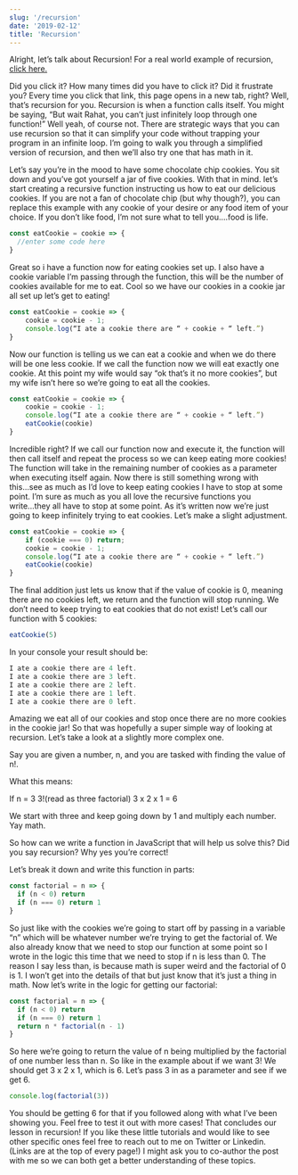 ```yaml
---
slug: '/recursion'
date: '2019-02-12'
title: 'Recursion'
---
```


Alright, let’s talk about Recursion! For a real world example of recursion, <a href = https://blog.rahatcodes.com/posts/recursion target="_blank">click here.</a>

Did you click it? How many times did you have to click it? Did it frustrate you? Every time you click that link, this page opens in a new tab, right? Well, that’s recursion for you. Recursion is when a function calls itself. You might be saying, “But wait Rahat, you can’t just infinitely loop through one function!” Well yeah, of course not. There are strategic ways that you can use recursion so that it can simplify your code without trapping your program in an infinite loop. I’m going to walk you through a simplified version of recursion, and then we’ll also try one that has math in it.

Let’s say you’re in the mood to have some chocolate chip cookies. You sit down and you’ve got yourself a jar of five cookies. With that in mind. let’s start creating a recursive function instructing us how to eat our delicious cookies. If you are not a fan of chocolate chip (but why though?), you can replace this example with any cookie of your desire or any food item of your choice. If you don’t like food, I’m not sure what to tell you....food is life.

```javascript
const eatCookie = cookie => {
  //enter some code here
}
```

Great so i have a function now for eating cookies set up. I also have a cookie variable I’m passing through the function, this will be the number of cookies available for me to eat. Cool so we have our cookies in a cookie jar all set up let’s get to eating!

```javascript
const eatCookie = cookie => {
    cookie = cookie - 1;
    console.log(“I ate a cookie there are “ + cookie + “ left.”)
}
```

Now our function is telling us we can eat a cookie and when we do there will be one less cookie. If we call the function now we will eat exactly one cookie. At this point my wife would say “ok that’s it no more cookies”, but my wife isn’t here so we’re going to eat all the cookies.

```javascript
const eatCookie = cookie => {
    cookie = cookie - 1;
    console.log(“I ate a cookie there are “ + cookie + “ left.”)
    eatCookie(cookie)
}
```

Incredible right? If we call our function now and execute it, the function will then call itself and repeat the process so we can keep eating more cookies! The function will take in the remaining number of cookies as a parameter when executing itself again. Now there is still something wrong with this...see as much as I’d love to keep eating cookies I have to stop at some point. I’m sure as much as you all love the recursive functions you write...they all have to stop at some point. As it’s written now we’re just going to keep infinitely trying to eat cookies. Let’s make a slight adjustment.

```javascript
const eatCookie = cookie => {
    if (cookie === 0) return;
    cookie = cookie - 1;
    console.log(“I ate a cookie there are “ + cookie + “ left.”)
    eatCookie(cookie)
}
```

The final addition just lets us know that if the value of cookie is 0, meaning there are no cookies left, we return and the function will stop running. We don’t need to keep trying to eat cookies that do not exist! Let’s call our function with 5 cookies:

```javascript
eatCookie(5)
```

In your console your result should be:

```javascript
I ate a cookie there are 4 left.
I ate a cookie there are 3 left.
I ate a cookie there are 2 left.
I ate a cookie there are 1 left.
I ate a cookie there are 0 left.
```

Amazing we eat all of our cookies and stop once there are no more cookies in the cookie jar! So that was hopefully a super simple way of looking at recursion. Let’s take a look at a slightly more complex one.

Say you are given a number, n, and you are tasked with finding the value of n!.

What this means:

If n = 3
3!(read as three factorial)
3 x 2 x 1 = 6

We start with three and keep going down by 1 and multiply each number. Yay math.

So how can we write a function in JavaScript that will help us solve this? Did you say recursion? Why yes you’re correct!

Let’s break it down and write this function in parts:

```javascript
const factorial = n => {
  if (n < 0) return
  if (n === 0) return 1
}
```

So just like with the cookies we’re going to start off by passing in a variable “n” which will be whatever number we’re trying to get the factorial of. We also already know that we need to stop our function at some point so I wrote in the logic this time that we need to stop if n is less than 0. The reason I say less than, is because math is super weird and the factorial of 0 is 1. I won’t get into the details of that but just know that it’s just a thing in math. Now let’s write in the logic for getting our factorial:

```javascript
const factorial = n => {
  if (n < 0) return
  if (n === 0) return 1
  return n * factorial(n - 1)
}
```

So here we’re going to return the value of n being multiplied by the factorial of one number less than n. So like in the example about if we want 3! We should get 3 x 2 x 1, which is 6. Let’s pass 3 in as a parameter and see if we get 6.

```javascript
console.log(factorial(3))
```

You should be getting 6 for that if you followed along with what I’ve been showing you. Feel free to test it out with more cases! That concludes our lesson in recursion! If you like these little tutorials and would like to see other specific ones feel free to reach out to me on Twitter or Linkedin. (Links are at the top of every page!) I might ask you to co-author the post with me so we can both get a better understanding of these topics.
